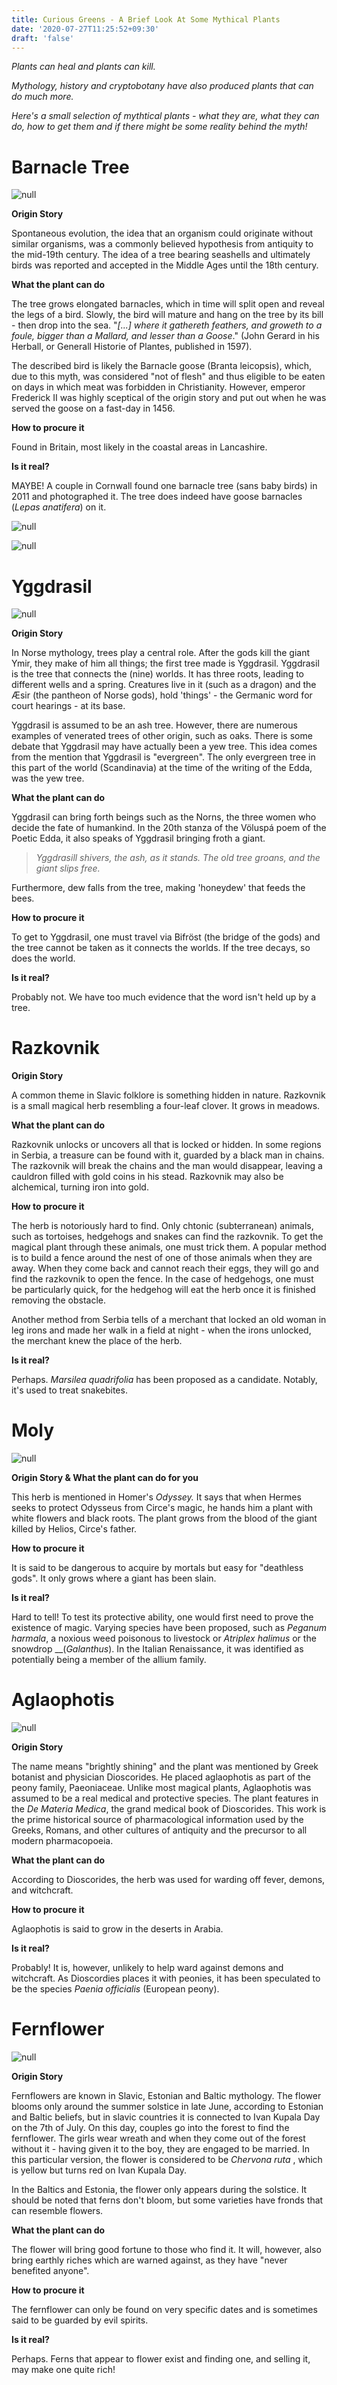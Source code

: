 ```yaml
---
title: Curious Greens - A Brief Look At Some Mythical Plants
date: '2020-07-27T11:25:52+09:30'
draft: 'false'
---
```

_Plants can heal and plants can kill._

_Mythology, history and cryptobotany have also produced plants that can do much more._

_Here's a small selection of mythtical plants - what they are, what they can do, how to get them and if there might be some reality behind the myth!_

# 

# Barnacle Tree

![null](/images/uploads/barnacle-tree-drawing.png)

**Origin Story**

Spontaneous evolution, the idea that an organism could originate without similar organisms, was a commonly believed hypothesis from antiquity to the mid-19th century. The idea of a tree bearing seashells and ultimately birds was reported and accepted in the Middle Ages until the 18th century. 

**What the plant can do**

The tree grows elongated barnacles, which in time will split open and reveal the legs of a bird. Slowly, the bird will mature and hang on the tree by its bill - then drop into the sea. "_\[...] where it gathereth feathers, and groweth to a foule, bigger than a Mallard, and lesser than a Goose_." (John Gerard in his Herball, or Generall Historie of Plantes, published in 1597). 

The described bird is likely the Barnacle goose (Branta leicopsis), which, due to this myth, was considered "not of flesh" and thus eligible to be eaten on days in which meat was forbidden in Christianity. However, emperor Frederick II was highly sceptical of the origin story and put out when he was served the goose on a fast-day in 1456.

**How to procure it**

Found in Britain, most likely in the coastal areas in Lancashire. 

**Is it real?**

MAYBE! 
A couple in Cornwall found one barnacle tree (sans baby birds) in 2011 and photographed it. The tree does indeed have goose barnacles (_Lepas anatifera_) on it.

![null](/images/uploads/barnacletree1_smaller.png)

![null](/images/uploads/barnacletree2_smaller.png)

# Yggdrasil

![null](/images/uploads/yggdrasil-drawing.png)

**Origin Story**

In Norse mythology, trees play a central role. After the gods kill the giant Ymir, they make of him all things; the first tree made is Yggdrasil. Yggdrasil is the tree that connects the (nine) worlds. It has three roots, leading to different wells and a spring. Creatures live in it (such as a dragon) and the Æsir (the pantheon of Norse gods), hold 'things' - the Germanic word for court hearings - at its base.

Yggdrasil is assumed to be an ash tree. However, there are numerous examples of venerated trees of other origin, such as oaks. There is some debate that Yggdrasil may have actually been a yew tree. This idea comes from the mention that Yggdrasil is "evergreen". The only evergreen tree in this part of the world (Scandinavia) at the time of the writing of the Edda, was the yew tree. 

**What the plant can do**

Yggdrasil can bring forth beings such as the Norns, the three women who decide the fate of humankind. In the 20th stanza of the Völuspá poem of the Poetic Edda, it also speaks of Yggdrasil bringing froth a giant. 

> _Yggdrasill shivers,
> the ash, as it stands.
> The old tree groans,
> and the giant slips free._

Furthermore, dew falls from the tree, making 'honeydew' that feeds the bees.

**How to procure it**

To get to Yggdrasil, one must travel via Bifröst (the bridge of the gods) and the tree cannot be taken as it connects the worlds. If the tree decays, so does the world.

**Is it real?** 

Probably not. We have too much evidence that the word isn't held up by a tree.

# Razkovnik

**Origin Story**

A common theme in Slavic folklore is something hidden in nature. Razkovnik is a small magical herb resembling a four-leaf clover. It grows in meadows. 

**What the plant can do**

Razkovnik unlocks or uncovers all that is locked or hidden. In some regions in Serbia, a treasure can be found with it, guarded by a black man in chains. The razkovnik will break the chains and the man would disappear, leaving a cauldron filled with gold coins in his stead. 
Razkovnik may also be alchemical, turning iron into gold.

**How to procure it**

The herb is notoriously hard to find. Only chtonic (subterranean) animals, such as tortoises, hedgehogs and snakes can find the razkovnik. To get the magical plant through these animals, one must trick them. A popular method is to build a fence around the nest of one of those animals when they are away. When they come back and cannot reach their eggs, they will go and find the razkovnik to open the fence. In the case of hedgehogs, one must be particularly quick, for the hedgehog will eat the herb once it is finished removing the obstacle.

Another method from Serbia tells of a merchant that locked an old woman in leg irons and made her walk in a field at night - when the irons unlocked, the merchant knew the place of the herb.

**Is it real?**

Perhaps.
_Marsilea quadrifolia_ has been proposed as a candidate. Notably, it's used to treat snakebites.

# Moly

![null](/images/uploads/moly-drawing.png)

**Origin Story & What the plant can do for you**

This herb is mentioned in Homer's _Odyssey._ It says that when Hermes seeks to protect Odysseus from Circe's magic, he hands him a plant with white flowers and black roots.
The plant grows from the blood of the giant killed by Helios, Circe's father.

**How to procure it**

It is said to be dangerous to acquire by mortals but easy for "deathless gods". It only grows where a giant has been slain.

**Is it real?**

Hard to tell! To test its protective ability, one would first need to prove the existence of magic.
Varying species have been proposed, such as _Peganum harmala_, a noxious weed poisonous to livestock or _Atriplex halimus_ or the snowdrop __(_Galanthus_). In the Italian Renaissance, it was identified as potentially being a member of the allium family.

# Aglaophotis

![null](/images/uploads/aglophotis-drawing.png)

**Origin Story**

The name means "brightly shining" and the plant was mentioned by Greek botanist and physician Dioscorides. He placed aglaophotis as part of the peony family, Paeoniaceae. 
Unlike most magical plants, Aglaophotis was assumed to be a real medical and protective species. The plant features in the _De Materia Medica_, the grand medical book of Dioscorides. This work is the prime historical source of pharmacological information used by the Greeks, Romans, and other cultures of antiquity and the precursor to all modern pharmacopoeia. 

**What the plant can do**

According to Dioscorides, the herb was used for warding off fever, demons, and witchcraft.

**How to procure it**

Aglaophotis is said to grow in the deserts in Arabia. 

**Is it real?**

Probably! It is, however, unlikely to help ward against demons and witchcraft.
As Dioscordies places it with peonies, it has been speculated to be the species _Paenia officialis_ (European peony).

# Fernflower

![null](/images/uploads/fernflower-drawing.png)

**Origin Story**

Fernflowers are known in Slavic, Estonian and Baltic mythology. The flower blooms only around the summer solstice in late June, according to Estonian and Baltic beliefs, but in slavic countries it is connected to Ivan Kupala Day on the 7th of July. On this day, couples go into the forest to find the fernflower. The girls wear wreath and when they come out of the forest without it - having given it to the boy, they are engaged to be married. In this particular version, the flower is considered to be _Chervona ruta_ , which is yellow but turns red on Ivan Kupala Day.

In the Baltics and Estonia, the flower only appears during the solstice.
It should be noted that ferns don't bloom, but some varieties have fronds that can resemble flowers.

**What the plant can do**

The flower will bring good fortune to those who find it. It will, however, also bring earthly riches which are warned against, as they have "never benefited anyone".

**How to procure it**

The fernflower can only be found on very specific dates and is sometimes said to be guarded by evil spirits. 

**Is it real?**

Perhaps. Ferns that appear to flower exist and finding one, and selling it, may make one quite rich!
